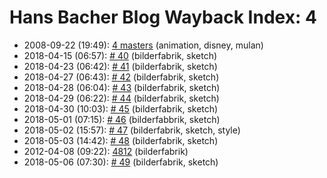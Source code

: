 # Hans Bacher Blog Wayback Index: 4

* 2008-09-22 (19:49): [4 masters](https://web.archive.org/web/https://one1more2time3.wordpress.com/2008/09/22/4-masters/) (animation, disney, mulan)
* 2018-04-15 (06:57): [# 40](https://web.archive.org/web/https://one1more2time3.wordpress.com/2018/04/15/40/) (bilderfabrik, sketch)
* 2018-04-23 (06:42): [# 41](https://web.archive.org/web/https://one1more2time3.wordpress.com/2018/04/23/41/) (bilderfabrik, sketch)
* 2018-04-27 (06:43): [# 42](https://web.archive.org/web/https://one1more2time3.wordpress.com/2018/04/27/42/) (bilderfabrik, sketch)
* 2018-04-28 (06:04): [# 43](https://web.archive.org/web/https://one1more2time3.wordpress.com/2018/04/28/43/) (bilderfabrik, sketch)
* 2018-04-29 (06:22): [# 44](https://web.archive.org/web/https://one1more2time3.wordpress.com/2018/04/29/44/) (bilderfabrik, sketch)
* 2018-04-30 (10:03): [# 45](https://web.archive.org/web/https://one1more2time3.wordpress.com/2018/04/30/45/) (bilderfabrik, sketch)
* 2018-05-01 (07:15): [# 46](https://web.archive.org/web/https://one1more2time3.wordpress.com/2018/05/01/46/) (bilderfabbrik, sketch)
* 2018-05-02 (15:57): [# 47](https://web.archive.org/web/https://one1more2time3.wordpress.com/2018/05/02/47/) (bilderfabrik, sketch, style)
* 2018-05-03 (14:42): [# 48](https://web.archive.org/web/https://one1more2time3.wordpress.com/2018/05/03/48/) (bilderfabrik, sketch)
* 2012-04-08 (09:22): [4812](https://web.archive.org/web/https://one1more2time3.wordpress.com/2012/04/08/4812/) (bilderfabrik)
* 2018-05-06 (07:30): [# 49](https://web.archive.org/web/https://one1more2time3.wordpress.com/2018/05/06/49/) (bilderfabrik, sketch)